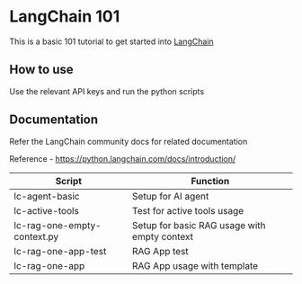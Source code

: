 # LangChain 101

This is a basic 101 tutorial to get started into [LangChain](https://python.langchain.com/docs/introduction/)

## How to use

Use the relevant API keys and run the python scripts

## Documentation

Refer the LangChain community docs for related documentation

Reference - https://python.langchain.com/docs/introduction/

|Script|Function|
|-----|-----|
|lc-agent-basic|Setup for AI agent|
|lc-active-tools|Test for active tools usage|
|lc-rag-one-empty-context.py|Setup for basic RAG usage with empty context|
|lc-rag-one-app-test|RAG App test|
|lc-rag-one-app|RAG App usage with template|
